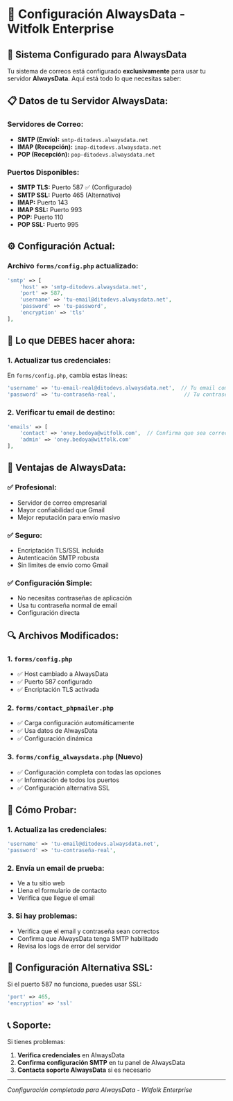 # 📧 Configuración AlwaysData - Witfolk Enterprise

## 🎯 **Sistema Configurado para AlwaysData**

Tu sistema de correos está configurado **exclusivamente** para usar tu servidor **AlwaysData**. Aquí está todo lo que necesitas saber:

## 📋 **Datos de tu Servidor AlwaysData:**

### **Servidores de Correo:**
- **SMTP (Envío):** `smtp-ditodevs.alwaysdata.net`
- **IMAP (Recepción):** `imap-ditodevs.alwaysdata.net`
- **POP (Recepción):** `pop-ditodevs.alwaysdata.net`

### **Puertos Disponibles:**
- **SMTP TLS:** Puerto 587 ✅ (Configurado)
- **SMTP SSL:** Puerto 465 (Alternativo)
- **IMAP:** Puerto 143
- **IMAP SSL:** Puerto 993
- **POP:** Puerto 110
- **POP SSL:** Puerto 995

## ⚙️ **Configuración Actual:**

### **Archivo `forms/config.php` actualizado:**
```php
'smtp' => [
    'host' => 'smtp-ditodevs.alwaysdata.net',
    'port' => 587,
    'username' => 'tu-email@ditodevs.alwaysdata.net',
    'password' => 'tu-password',
    'encryption' => 'tls'
],
```

## 🔧 **Lo que DEBES hacer ahora:**

### **1. Actualizar tus credenciales:**
En `forms/config.php`, cambia estas líneas:
```php
'username' => 'tu-email-real@ditodevs.alwaysdata.net',  // Tu email completo
'password' => 'tu-contraseña-real',                      // Tu contraseña real
```

### **2. Verificar tu email de destino:**
```php
'emails' => [
    'contact' => 'oney.bedoya@witfolk.com',  // Confirma que sea correcto
    'admin' => 'oney.bedoya@witfolk.com'
],
```

## 🚀 **Ventajas de AlwaysData:**

### **✅ Profesional:**
- Servidor de correo empresarial
- Mayor confiabilidad que Gmail
- Mejor reputación para envío masivo

### **✅ Seguro:**
- Encriptación TLS/SSL incluida
- Autenticación SMTP robusta
- Sin límites de envío como Gmail

### **✅ Configuración Simple:**
- No necesitas contraseñas de aplicación
- Usa tu contraseña normal de email
- Configuración directa

## 🔍 **Archivos Modificados:**

### **1. `forms/config.php`**
- ✅ Host cambiado a AlwaysData
- ✅ Puerto 587 configurado
- ✅ Encriptación TLS activada

### **2. `forms/contact_phpmailer.php`**
- ✅ Carga configuración automáticamente
- ✅ Usa datos de AlwaysData
- ✅ Configuración dinámica

### **3. `forms/config_alwaysdata.php` (Nuevo)**
- ✅ Configuración completa con todas las opciones
- ✅ Información de todos los puertos
- ✅ Configuración alternativa SSL

## 🧪 **Cómo Probar:**

### **1. Actualiza las credenciales:**
```php
'username' => 'tu-email@ditodevs.alwaysdata.net',
'password' => 'tu-contraseña-real',
```

### **2. Envía un email de prueba:**
- Ve a tu sitio web
- Llena el formulario de contacto
- Verifica que llegue el email

### **3. Si hay problemas:**
- Verifica que el email y contraseña sean correctos
- Confirma que AlwaysData tenga SMTP habilitado
- Revisa los logs de error del servidor

## 🔧 **Configuración Alternativa SSL:**

Si el puerto 587 no funciona, puedes usar SSL:
```php
'port' => 465,
'encryption' => 'ssl'
```

## 📞 **Soporte:**

Si tienes problemas:
1. **Verifica credenciales** en AlwaysData
2. **Confirma configuración SMTP** en tu panel de AlwaysData
3. **Contacta soporte AlwaysData** si es necesario

---
*Configuración completada para AlwaysData - Witfolk Enterprise*
